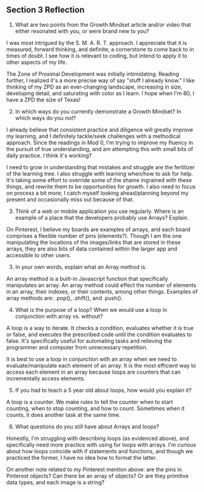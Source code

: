 ## Section 3 Reflection

1. What are two points from the Growth Mindset article and/or video that either resonated with you, or were brand new to you?

 I was most intrigued by the S. M. A. R. T. approach. I appreciate that it is measured, forward thinking, and definite; a cornerstone to come back to in times of doubt. I see how it is relevant to coding, but intend to apply it to other aspects of my life.

The Zone of Proximal Development was initially intimidating. Reading further, I realized it's a more precise way of say "stuff I already know." I like thinking of my ZPD as an ever-changing landscape, increasing in size, developing detail, and saturating with color as I learn. I hope when I'm 80, I have a ZPD the size of Texas!

2. In which ways do you currently demonstrate a Growth Mindset? In which ways do you _not_?

I already believe that consistent practice and diligence will greatly improve my learning, and I definitely tackle/seek challenges with a methodical approach. Since the readings in Mod 0, I'm trying to improve my fluency in the pursuit of true understanding, and am attempting this with small bits of daily practice. I think it's working?

I need to grow in understanding that mistakes and struggle are the fertilizer of the learning tree. I also struggle with learning when/how to ask for help. It's taking some effort to override some of the shame ingrained with these things, and rewrite them to be opportunities for growth. I also need to focus on process a bit more; I catch myself looking ahead/planning beyond my present and occasionally miss out because of that.

3. Think of a web or mobile application you use regularly. Where is an example of a place that the developers probably use Arrays? Explain.

On Pinterest, I believe my boards are examples of arrays, and each board comprises a flexible number of pins (elements?). Though I am the one manipulating the locations of the images/links that are stored in these arrays, they are also bits of data contained within the larger app and accessible to other users.

3. In your own words, explain what an Array method is.

An array method is a built-in Javascript function that specifically manipulates an array. An array method could  effect the number of elements in an array, their indexes, or their contents, among other things. Examples of array methods are: .pop(), .shift(), and .push().

4. What is the purpose of a loop? When we would use a loop in conjunction with array vs. without?

A loop is a way to iterate. It checks a condition, evaluates whether it is true or false, and executes the prescribed code until the condition evaluates to false. It's specifically useful for automating tasks and relieving the programmer and computer from unnecessary repetition.

It is best to use a loop in conjunction with an array when we need to evaluate/manipulate each element of an array. It is the most efficient way to access each element in an array because loops are counters that can incrementally access elements.  

5. If you had to teach a 5 year old about loops, how would you explain it?

A loop is a counter. We make rules to tell the counter when to start counting, when to stop counting, and how to count. Sometimes when it counts, it does another task at the same time.

6. What questions do you still have about Arrays and loops?

Honestly, I'm struggling with describing loops (as evidenced above), and specifically need more practice with using for loops with arrays. I'm curious about how loops coincide with if statements and functions, and though we practiced the former, I have no idea how to format the latter.

On another note related to my Pinterest mention above: are the pins in Pinterest objects? Can there be an array of objects? Or are they primitive data types, and each image is a string? 
